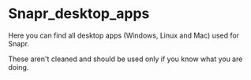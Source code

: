 # Snapr_desktop_apps
Here you can find all desktop apps (Windows, Linux and Mac) used for Snapr.

These aren't cleaned and should be used only if you know what you are doing.
